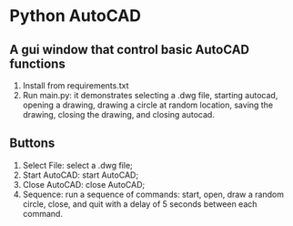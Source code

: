 # Python AutoCAD

## A gui window that control basic AutoCAD functions
1. Install from requirements.txt
2. Run main.py: it demonstrates selecting a .dwg file, starting autocad, opening a drawing, 
drawing a circle at random location, saving the drawing, closing the drawing, and closing autocad.

## Buttons
1. Select File: select a .dwg file;
2. Start AutoCAD: start AutoCAD;
3. Close AutoCAD: close AutoCAD;
4. Sequence: run a sequence of commands: start, open, draw a random circle, close, and quit with a delay
of 5 seconds between each command.
